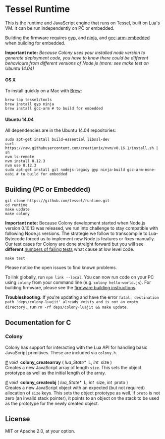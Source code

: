 # Tessel Runtime

This is the runtime and JavaScript engine that runs on Tessel, built on Lua's VM. It can be run independently on PC or embedded.

Building the firmware requires [gyp](https://code.google.com/p/gyp/), and [ninja](http://martine.github.io/ninja/), and [gcc-arm-embedded](https://launchpad.net/gcc-arm-embedded) when building for embedded.

**Important note:**
*Because Colony uses your installed node version to generate deployment code, you have to know there could be different behaviours from different versions of Node.js (more: see make test on Ubuntu 14.04)*

#### OS X

To install quickly on a Mac with [Brew](http://brew.sh):

```
brew tap tessel/tools
brew install gyp ninja
brew install gcc-arm # to build for embedded
```

#### Ubuntu 14.04

All dependencies are in the Ubuntu 14.04 repositories:

```
sudo apt-get install build-essential libssl-dev
curl https://raw.githubusercontent.com/creationix/nvm/v0.16.1/install.sh | sh
nvm ls-remote
nvm install 0.12.3
nvm use 0.12.3
sudo apt-get install git nodejs-legacy gyp ninja-build gcc-arm-none-eabi # to build for embedded
```

## Building (PC or Embedded)

```
git clone https://github.com/tessel/runtime.git
cd runtime
make update
make colony
```

**Important note:**
Because Colony development started when Node.js version 0.10.13 was released, we run into challenge to stay compatible with following Node.js versions. 
The strategie we follow to transcompile to Lua-Bytecode forced us to implement new Node.js features or fixes manually.
Our test cases for Colony are done streight forward but you will see **different** [numbers of failing tests](https://github.com/tessel/t1-runtime/issues/727) what cause at low level code.
```
make test
```
Please notice the open issues to find known problems.

To link globally, run `npm link --local`. You can now run code on your PC using `colony` from your command line (e.g. `colony hello-world.js`). For building firmware, please see the [firmware building instructions](https://github.com/tessel/firmware).

**Troubleshooting:** If you're updating and have the error `fatal: destination path 'deps/colony-luajit' already exists and is not an empty directory.`, run `rm -rf deps/colony-luajit && make update`.

## Documentation for C

### Colony
Colony has support for interacting with the Lua API for handling basic JavaScript primitives. These are included via `colony.h`.

&#x20;<a href="#api-void-colony_createarray-lua_State-L-int-size-" name="api-void-colony_createarray-lua_State-L-int-size-">#</a> <i>void</i>&nbsp; <b>colony_createarray</b> ( <i>lua\_State\*</i>&nbsp; L, <i>int</i>&nbsp; size )  
Creates a new JavaScript array of length `size`. This sets the object prototype as well as the initial length of the array.

&#x20;<a href="#api-void-colony_createobj-lua_State-L-int-size-int-proto-" name="api-void-colony_createobj-lua_State-L-int-size-int-proto-">#</a> <i>void</i>&nbsp; <b>colony_createobj</b> ( <i>lua\_State\*</i>&nbsp; L, <i>int</i>&nbsp; size, <i>int</i>&nbsp; proto )  
Creates a new JavaScript object with an expected (but not required) allocation of `size` keys. This sets the object prototype as well. If `proto` is not zero (an invalid stack pointer), it points to an object on the stack to be used as the prototype for the newly created object.

## License

MIT or Apache 2.0, at your option.

